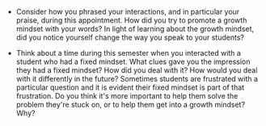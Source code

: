 * Consider how you phrased your interactions, and in particular your praise, during this appointment. How did you try to promote a growth mindset with your words? In light of learning about the growth mindset, did you notice yourself change the way you speak to your students?



* Think about a time during this semester when you interacted with a student who had a fixed mindset. What clues gave you the impression they had a fixed mindset? How did you deal with it? How would you deal with it differently in the future? Sometimes students are frustrated with a particular question and it is evident their fixed mindset is part of that frustration. Do you think it's more important to help them solve the problem they're stuck on, or to help them get into a growth mindset? Why?